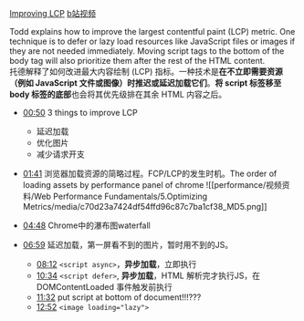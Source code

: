 [Improving LCP](https://frontendmasters.com/courses/web-perf/improving-lcp/)
[b站视频](https://www.bilibili.com/video/BV1s34y1r7hB?p=22&vd_source=22af953ea4c09540ad1966711a2d53f0)

Todd explains how to improve the largest contentful paint (LCP) metric. One technique is to defer or lazy load resources like JavaScript files or images if they are not needed immediately. Moving script tags to the bottom of the body tag will also prioritize them after the rest of the HTML content.  
托德解释了如何改进最大内容绘制 (LCP) 指标。一种技术是**在不立即需要资源（例如 JavaScript 文件或图像）时推迟或延迟加载它们**。**将 script 标签移至 body 标签的底部**也会将其优先级排在其余 HTML 内容之后。

- [00:50](https://www.bilibili.com/video/BV1s34y1r7hB?p=22&t=50.576196#t=50.58) 3 things to improve LCP
	- 延迟加载
	- 优化图片
	- 减少请求开支
- [01:41](https://www.bilibili.com/video/BV1s34y1r7hB?p=22&t=101.357219#t=01:41.36) 浏览器加载资源的简略过程。FCP/LCP的发生时机。The order of loading assets by performance panel of chrome
![[performance/视频资料/Web Performance Fundamentals/5.Optimizing Metrics/media/c70d23a7424df54ffd96c87c7ba1cf38_MD5.png]]

 
- [04:48](https://www.bilibili.com/video/BV1s34y1r7hB?p=22&t=288.145511#t=04:48.15) Chrome中的瀑布图waterfall
- [06:59](https://www.bilibili.com/video/BV1s34y1r7hB?p=22&t=419.076564#t=06:59.08) 延迟加载，第一屏看不到的图片，暂时用不到的JS。
	- [08:12](https://www.bilibili.com/video/BV1s34y1r7hB?p=22&t=492.592477#t=08:12.59) `<script async>`，**异步加载**，立即执行
	- [10:34](https://www.bilibili.com/video/BV1s34y1r7hB?p=22&t=634.767939#t=10:34.77) `<script defer>`, **异步加载**，HTML 解析完才执行JS，在 DOMContentLoaded 事件触发前执行
	- [11:32](https://www.bilibili.com/video/BV1s34y1r7hB?p=22&t=692.855674#t=11:32.86) put script at bottom of document!!!???
	- [12:52](https://www.bilibili.com/video/BV1s34y1r7hB?p=22&t=772.099251#t=12:52.10) `<image loading="lazy">`
